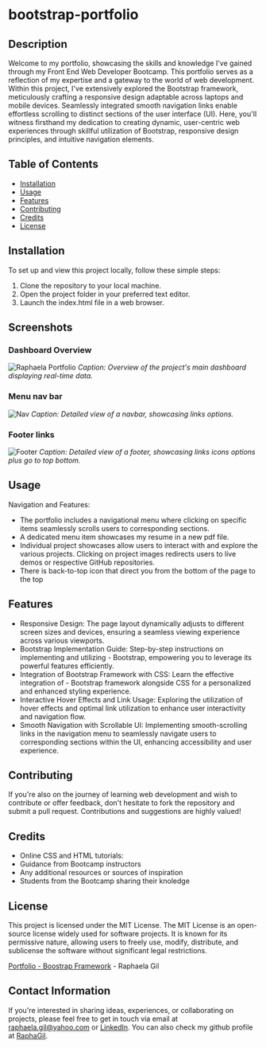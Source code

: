 # bootstrap-portfolio

## Description
Welcome to my portfolio, showcasing the skills and knowledge I've gained through my Front End Web Developer Bootcamp. This portfolio serves as a reflection of my expertise and a gateway to the world of web development. Within this project, I've extensively explored the Bootstrap framework, meticulously crafting a responsive design adaptable across laptops and mobile devices. Seamlessly integrated smooth navigation links enable effortless scrolling to distinct sections of the user interface (UI).
Here, you'll witness firsthand my dedication to creating dynamic, user-centric web experiences through skillful utilization of Bootstrap, responsive design principles, and intuitive navigation elements.


## Table of Contents
- [Installation](#installation)
- [Usage](#usage)
- [Features](#features)
- [Contributing](#contributing)
- [Credits](#credits)
- [License](#license)

## Installation

To set up and view this project locally, follow these simple steps:

1. Clone the repository to your local machine.
2. Open the project folder in your preferred text editor.
3. Launch the index.html file in a web browser.

## Screenshots
### Dashboard Overview
![Raphaela Portfolio](https://github.com/RaphaGil/raphaela_gil_portfolio/assets/128820385/28164af8-6c24-4dff-839e-5db37c784830)
*Caption: Overview of the project's main dashboard displaying real-time data.*
### Menu nav bar
![Nav](https://github.com/RaphaGil/raphaela_gil_portfolio/assets/128820385/56665ba6-401f-42a1-add4-94cf15267fa0)
*Caption: Detailed view of a navbar, showcasing links options.*
### Footer links
![Footer](https://github.com/RaphaGil/raphaela_gil_portfolio/assets/128820385/93a12935-0cd3-4c5f-9de5-e42c4574c37f)
*Caption: Detailed view of a footer, showcasing links icons options plus go to top bottom.*

## Usage
Navigation and Features:
- The portfolio includes a navigational menu where clicking on specific items seamlessly scrolls users to corresponding sections.
- A dedicated menu item showcases my resume in a new pdf file.
- Individual project showcases allow users to interact with and explore the various projects. Clicking on project images redirects users to live demos or respective GitHub repositories.
- There is back-to-top icon that direct you from the bottom of the page to the top


## Features
- Responsive Design: The page layout dynamically adjusts to different screen sizes and devices, ensuring a seamless viewing experience across various viewports.
- Bootstrap Implementation Guide: Step-by-step instructions on implementing and utilizing - Bootstrap, empowering you to leverage its powerful features efficiently.
- Integration of Bootstrap Framework with CSS: Learn the effective integration of - Bootstrap framework alongside CSS for a personalized and enhanced styling experience.
- Interactive Hover Effects and Link Usage: Exploring the utilization of hover effects and optimal link utilization to enhance user interactivity and navigation flow.
- Smooth Navigation with Scrollable UI: Implementing smooth-scrolling links in the navigation menu to seamlessly navigate users to corresponding sections within the UI, enhancing accessibility and user experience.


## Contributing
If you're also on the journey of learning web development and wish to contribute or offer feedback, don't hesitate to fork the repository and submit a pull request. Contributions and suggestions are highly valued!

## Credits
- Online CSS and HTML tutorials:
- Guidance from Bootcamp instructors
- Any additional resources or sources of inspiration
- Students from the Bootcamp sharing their knoledge

## License
This project is licensed under the MIT License. The MIT License is an open-source license widely used for software projects. It is known for its permissive nature, allowing users to freely use, modify, distribute, and sublicense the software without significant legal restrictions.

[Portfolio - Boostrap Framework](https://raphagil.github.io/bootstrap-portfolio/) - Raphaela Gil 
## Contact Information
If you're interested in sharing ideas, experiences, or collaborating on projects, please feel free to get in touch via email at raphaela.gil@yahoo.com or [LinkedIn](https://www.linkedin.com/in/raphaela-do-amaral-gil-0a9bb945/ ). You can also check my github profile at [RaphaGil](https://github.com/RaphaGil).
